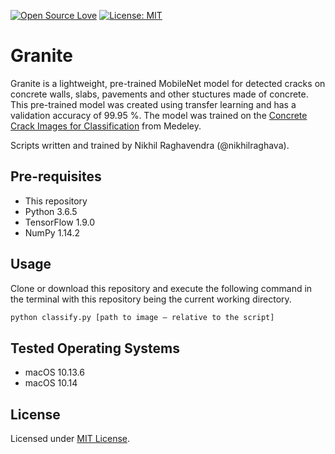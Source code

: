 [![Open Source Love](https://badges.frapsoft.com/os/v2/open-source.svg?v=103)](https://github.com/SudoFoundry/Granite) [![License: MIT](https://img.shields.io/badge/License-MIT-green.svg)](https://opensource.org/licenses/MIT)
# Granite

Granite is a lightweight, pre-trained MobileNet model for detected cracks on concrete walls, slabs, pavements and other stuctures made of concrete. This pre-trained model was created using transfer learning and has a validation accuracy of 99.95 %. The model was trained on the [Concrete Crack Images for Classification](https://data.mendeley.com/datasets/5y9wdsg2zt/1) from Medeley.

Scripts written and trained by Nikhil Raghavendra (@nikhilraghava).

## Pre-requisites

- This repository
- Python 3.6.5
- TensorFlow 1.9.0
- NumPy 1.14.2

## Usage

Clone or download this repository and execute the following command in the terminal with this repository being the current working directory.

```python
python classify.py [path to image — relative to the script]
```

## Tested Operating Systems

- macOS 10.13.6
- macOS 10.14

## License

Licensed under [MIT License](https://github.com/TeamSudoCoders/Granite/blob/master/LICENSE).
